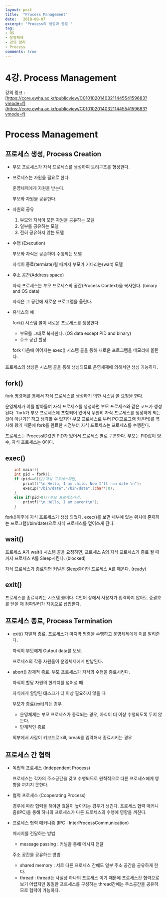 ```yaml
---
layout: post
title:  "Process Management"
date:   2018-08-07
excerpt: "Process의 생성과 종료 "
tag:
- OS
- 운영체제
- 강의 정리
- Process
comments: true
---
```

# 4강. Process Management

강의 링크 : [https://core.ewha.ac.kr/publicview/C0101020140321144554159683?vmode=f](https://core.ewha.ac.kr/publicview/C0101020140321144554159683?vmode=f)

# Process Management

## 프로세스 생성, Process Creation

- 부모 프로세스가 자식 프로세스를 생성하여 트리구조를 형성한다.
- 프로세스는 자원을 필요로 한다.

  운영체제에게 자원을  받는다.

  부모와 자원을 공유한다.

- 자원의 공유
  1. 부모와 자식이 모든 자원을 공유하는 모델
  2. 일부를 공유하는 모델
  3. 전혀 공유하지 않는 모델
- 수행 (Execution)

  부모와 자식은 공존하며 수행되는 모델

  자식이 종료(termiate)될 때까지 부모가 기다리는(wait) 모델

- 주소 공간(Address space)

  자식 프로세스는 부모 프로세스의 공간(Process Context)을 복사한다. (binary and OS data)

  자식은 그 공간에 새로운 프로그램을 올린다.

- 유닉스의 예

  fork() 시스템 콜이 새로운 프로세스를 생성한다.

  - 부모를 그대로 복사한다. (OS data except PID and binary)
  - 주소 공간 할당

  fork 다음에 이어지는 exec() 시스템 콜을 통해 새로운 프로그램을 메모리에 올린다.

프로세스의 생성은 시스템 콜을 통해 생성되므로 운영체제에 의해서만 생성 가능하다.

## fork()

fork 명령어를 통해서 자식 프로세스를 생성하기 의한 시스템 콜 요청을 한다.

운영체제가 이를 받아들여 자식 프로세스를 생성하면 부모 프로세스와 같은 코드가 생성된다. 'fork가 부모 프로세스에 포함되어 있어서 무한히 자식 프로세스를 생성하게 되는 것이 아닌가?' 하고 생각할 수 있지만 부모 프로세스로 부터 PC(프로그램 카운터)를 복사해 왔기 때문에 fork를 완료한 시점부터 자식 프로세스는 프로세스를 수행한다.

프로세스는 ProcessID값인 PID가 있어서 프로세스 별로 구분한다. 부모는 PID값이 양수, 자식 프로세스는 0이다.

## exec()
```c++
    int main(){
    int pid = fork();
    if (pid==0){//자식 프로세스라면,
    	printf("\n Hello, I am child. Now I'll run date \n");
    	execIp("/bin/date","/bin/date",(char*)0);
    }
    else if(pid>0)//부모 프로세스라면,
    	printf("\n Hello, I am parent\n");
    }
```
fork()이후에 자식 프로세스가 생성 되었다. exec()를 보면 내부에 있는 위치에 존재하는 프로그램(/bin/date)으로 자식 프로세스를 덮어쓰게 된다.

## wait()

프로세스 A가 wait() 시스템 콜을 요청하면, 프로세스 A의 자식 프로세스가 종료 될 때까지 프로세스 A를 Sleep시킨다. (blocked)

자식 프로세스가 종료되면 커널은 Sleep중이던 프로세스 A를 깨운다. (ready)

## exit()

프로세스를 종료시키는 시스템 콜이다. C언어 상에서 사용자가 입력하지 않아도 중괄호를 닫을 때 컴파일러가 자동으로 삽입한다.

## 프로세스 종료, Process Termination

- exit() 자발적 종료. 프로세스가 마지막 명령을 수행하고 운영체제에게 이를 알려준다.

  자식이 부모에게 Output data를 보냄.

  프로세스의 각종 자원들이 운영체제에게 반납된다.

- abort() 강제적 종료. 부모 프로세스가 자식의 수행을 종료시킨다.

  자식이 할당 자원의 한계치를 넘어설 때

  자식에게 할당된 태스크가 더 이상 필요하지 않을 때

  부모가 종료(exit)되는 경우

  - 운영체제는 부모 프로세스가 종료되는 경우, 자식이 더 이상 수행되도록 두지 않는다.
  - 단계적인 종료

  외부에서 사람이 키보드로 kill, break를 입력해서 종료시키는 경우

## 프로세스 간 협력

- 독립적 프로세스 (Independent Process)

  프로세스는 각자의 주소공간을 갖고 수행되므로 원칙적으로 다른 프로세스에게 영향을 끼치지 못한다.

- 협력 프로세스 (Cooperating Process)

  경우에 따라 협력을 해야만 효율이 높아지는 경우가 생긴다. 프로세스 협력 매커니즘(IPC)을 통해 하나의 프로세스가 다른 프로세스의 수행에 영향을 끼친다.

- 프로세스 협력 매커니즘 (IPC : InterProcessCommunication)

  메시지를 전달하는 방법

  - message passing : 커널을 통해 메시지 전달

  주소 공간을 공유하는 방법

  - shared memory : 서로 다른 프로세스 간에도 일부 주소 공간을 공유하게 한다.
  - thread : thread는 사실상 하나의 프로세스 이기 때문에 프로세스간 협력으로 보기 어렵지만 동일한 프로세스를 구성하는 thread간에는 주소공간을 공유하므로 협력이 가능하다.
